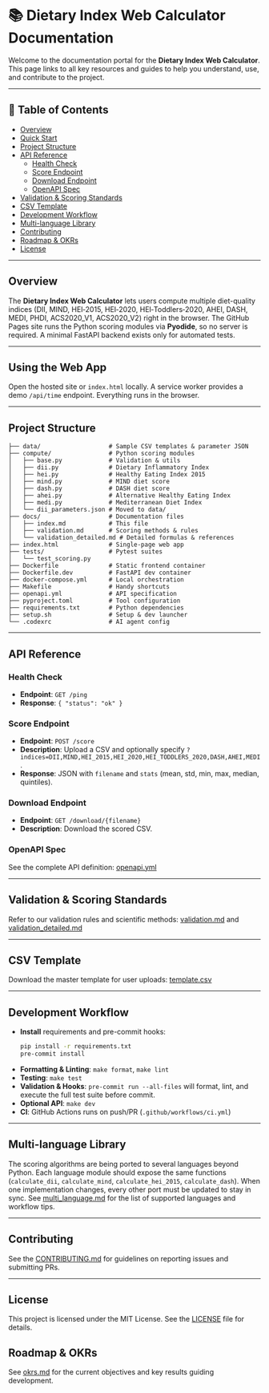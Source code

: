# 📚 Dietary Index Web Calculator Documentation

Welcome to the documentation portal for the **Dietary Index Web Calculator**. This page links to all key resources and guides to help you understand, use, and contribute to the project.

---

## 📖 Table of Contents

- [Overview](#overview)
- [Quick Start](#quick-start)
- [Project Structure](#project-structure)
- [API Reference](#api-reference)
  - [Health Check](#health-check)
  - [Score Endpoint](#score-endpoint)
  - [Download Endpoint](#download-endpoint)
  - [OpenAPI Spec](#openapi-spec)
- [Validation & Scoring Standards](#validation--scoring-standards)
- [CSV Template](#csv-template)
- [Development Workflow](#development-workflow)
- [Multi-language Library](multi_language.md)
- [Contributing](#contributing)
- [Roadmap & OKRs](okrs.md)
- [License](#license)

---

## Overview

The **Dietary Index Web Calculator** lets users compute multiple diet-quality
indices (DII, MIND, HEI‑2015, HEI‑2020, HEI‑Toddlers‑2020, AHEI, DASH, MEDI, PHDI, ACS2020_V1, ACS2020_V2) right in the browser. The GitHub Pages site
runs the Python scoring modules via **Pyodide**, so no server is required. A
minimal FastAPI backend exists only for automated tests.

---

## Using the Web App

Open the hosted site or `index.html` locally. A service worker provides a demo `/api/time` endpoint. Everything runs in the browser.

---

## Project Structure

```
├── data/                   # Sample CSV templates & parameter JSON
├── compute/                # Python scoring modules
│   ├── base.py             # Validation & utils
│   ├── dii.py              # Dietary Inflammatory Index
│   ├── hei.py              # Healthy Eating Index 2015
│   ├── mind.py             # MIND diet score
│   ├── dash.py             # DASH diet score
│   ├── ahei.py             # Alternative Healthy Eating Index
│   ├── medi.py             # Mediterranean Diet Index
│   └── dii_parameters.json # Moved to data/
├── docs/                   # Documentation files
│   ├── index.md            # This file
│   ├── validation.md       # Scoring methods & rules
│   └── validation_detailed.md # Detailed formulas & references
├── index.html              # Single-page web app
├── tests/                  # Pytest suites
│   └── test_scoring.py
├── Dockerfile              # Static frontend container
├── Dockerfile.dev          # FastAPI dev container
├── docker-compose.yml      # Local orchestration
├── Makefile                # Handy shortcuts
├── openapi.yml             # API specification
├── pyproject.toml          # Tool configuration
├── requirements.txt        # Python dependencies
├── setup.sh                # Setup & dev launcher
└── .codexrc                # AI agent config
```

---

## API Reference

### Health Check

- **Endpoint**: `GET /ping`
- **Response**: `{ "status": "ok" }`

### Score Endpoint

- **Endpoint**: `POST /score`
- **Description**: Upload a CSV and optionally specify
  `?indices=DII,MIND,HEI_2015,HEI_2020,HEI_TODDLERS_2020,DASH,AHEI,MEDI`.
- **Response**: JSON with `filename` and `stats` (mean, std, min, max, median, quintiles).

### Download Endpoint

- **Endpoint**: `GET /download/{filename}`
- **Description**: Download the scored CSV.

### OpenAPI Spec

See the complete API definition: [openapi.yml](../openapi.yml)

---

## Validation & Scoring Standards

Refer to our validation rules and scientific methods: [validation.md](validation.md) and [validation_detailed.md](validation_detailed.md)

---

## CSV Template

Download the master template for user uploads: [template.csv](../data/template.csv)

---

## Development Workflow

- **Install** requirements and pre-commit hooks:
  ```bash
  pip install -r requirements.txt
  pre-commit install
  ```
- **Formatting & Linting**: `make format`, `make lint`
- **Testing**: `make test`
- **Validation & Hooks**: `pre-commit run --all-files` will format, lint,
  and execute the full test suite before commit.
- **Optional API**: `make dev`
- **CI**: GitHub Actions runs on push/PR (`.github/workflows/ci.yml`)

---

## Multi-language Library

The scoring algorithms are being ported to several languages beyond Python. Each
language module should expose the same functions (`calculate_dii`,
`calculate_mind`, `calculate_hei_2015`, `calculate_dash`). When one
implementation changes, every other port must be updated to stay in sync. See
[multi_language.md](multi_language.md) for the list of supported languages and
workflow tips.

---

## Contributing

See the [CONTRIBUTING.md](../CONTRIBUTING.md) for guidelines on reporting issues and submitting PRs.

---

## License

This project is licensed under the MIT License. See the [LICENSE](../LICENSE) file for details.

## Roadmap & OKRs
See [okrs.md](okrs.md) for the current objectives and key results guiding development.
